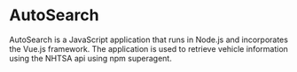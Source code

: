 # AutoSearch

AutoSearch is a JavaScript application that runs in Node.js and incorporates the Vue.js framework. The application is used to retrieve vehicle information using the NHTSA api using npm superagent.
